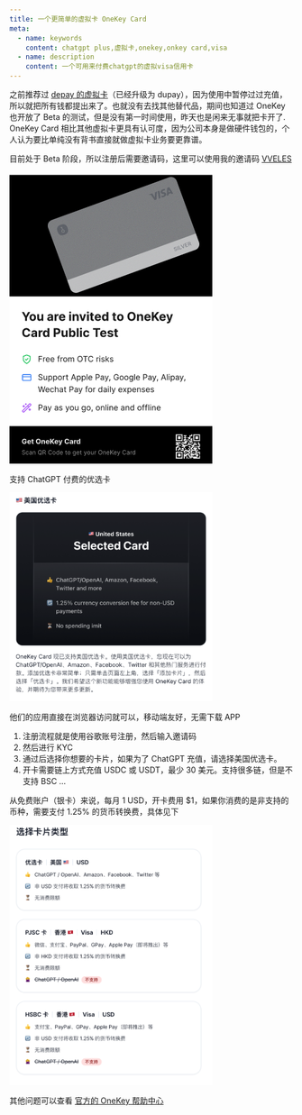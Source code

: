 ```yaml
---
title: 一个更简单的虚拟卡 OneKey Card
meta:
  - name: keywords
    content: chatgpt plus,虚拟卡,onekey,onkey card,visa
  - name: description
    content: 一个可用来付费chatgpt的虚拟visa信用卡
---
```


之前推荐过 [depay 的虚拟卡](/2023/02/15/depay/)（已经升级为 dupay），因为使用中暂停过过充值，所以就把所有钱都提出来了。也就没有去找其他替代品，期间也知道过 OneKey 也开放了 Beta 的测试，但是没有第一时间使用，昨天也是闲来无事就把卡开了. OneKey Card 相比其他虚拟卡更具有认可度，因为公司本身是做硬件钱包的，个人认为要比单纯没有背书直接就做虚拟卡业务要更靠谱。

目前处于 Beta 阶段，所以注册后需要邀请码，这里可以使用我的邀请码 [VVELES](https://card.onekey.so/?i=VVELES)

<img src="./onekey-card-share.png" width="360" />

支持 ChatGPT 付费的优选卡

<img src="./onekey_us@2x.png" width="360"/>

他们的应用直接在浏览器访问就可以，移动端友好，无需下载 APP

1. 注册流程就是使用谷歌账号注册，然后输入邀请码
2. 然后进行 KYC
3. 通过后选择你想要的卡片，如果为了 ChatGPT 充值，请选择美国优选卡。
4. 开卡需要链上方式充值 USDC 或 USDT，最少 30 美元。支持很多链，但是不支持 BSC ...

从免费账户（银卡）来说，每月 1 USD，开卡费用 $1，如果你消费的是非支持的币种，需要支付 1.25% 的货币转换费，具体见下

<img src="./onekey_card@2x.png" width="360" />

其他问题可以查看 [官方的 OneKey 帮助中心](https://help.onekey.so/hc/zh-cn/sections/6726670572815-OneKey-Card)
